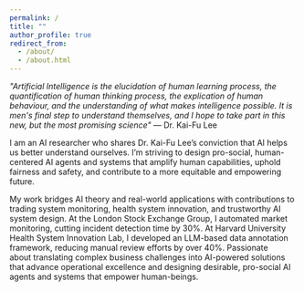 ```yaml
---
permalink: /
title: ""
author_profile: true
redirect_from: 
  - /about/
  - /about.html
---
```


*"Artificial Intelligence is the elucidation of human learning process, the quantification of human thinking process, the explication of human behaviour, and the understanding of what makes intelligence possible. It is men's final step to understand themselves, and I hope to take part in this new, but the most promising science"* — Dr. Kai-Fu Lee

I am an AI researcher who shares Dr. Kai-Fu Lee’s conviction that AI helps us better understand ourselves. I’m striving to design pro-social, human-centered AI agents and systems that amplify human capabilities, uphold fairness and safety, and contribute to a more equitable and empowering future.

My work bridges AI theory and real-world applications with contributions to trading system monitoring, health system innovation, and trustworthy AI system design. At the London Stock Exchange Group, I automated market monitoring, cutting incident detection time by 30%. At Harvard University Health System Innovation Lab, I developed an LLM-based data annotation framework, reducing manual review efforts by over 40%. Passionate about translating complex business challenges into AI-powered solutions that advance operational excellence and designing desirable, pro-social AI agents and systems that empower human-beings.

